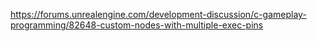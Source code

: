 https://forums.unrealengine.com/development-discussion/c-gameplay-programming/82648-custom-nodes-with-multiple-exec-pins
